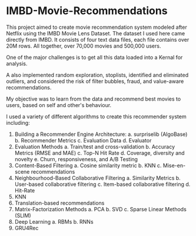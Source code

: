 # IMBD-Movie-Recommendations
This project aimed to create movie recommendation system modeled after Netflix using the IMBD Movie Lens Dataset. The dataset I used here came directly from IMBD. It consists of four text data files, each file contains over 20M rows. All together, over 70,000 movies and 500,000 users. 

One of the major challenges is to get all this data loaded into a Kernal for analysis. 

A also implemented random exploration, stoplists, identified and eliminated outliers, and considered the risk of filter bubbles, fraud, and value-aware recommendations. 

My objective was to learn from the data and recommend best movies to users, based on self and other's behaviour. 

I used a variety of different algorithms to create this recommender system including: 
1. Building a Recommender Engine Architecture:
  a. surpriselib (AlgoBase)
  b. Recommender Metrics 
  c. Evaluation Data
  d. Evaluator
 2. Evaluation Methods
  a. Train/test and cross-validation
  b. Accuracy Metrics (RMSE and MAE)
  c. Top-N Hit Rate
  d. Coverage, diversity and novelty
  e. Churn, responsiveness, and A/B Testing
3. Content-Based Filtering 
  a. Cosine similarity metric
  b. KNN
  c. Mise-en-scene recommendations 
4. Neighbourhood-Based Collaborative Filtering 
  a. Similarity Metrics
  b. User-based collaborative filtering
  c. Item-based collaborative filtering 
  d. Hit-Rate
  4. KNN
  5. Translation-based recommendations 
5. Matrix-Factorization Methods
  a. PCA
  b. SVD
  c. Sparse Linear Methods (SLIM)
6. Deep Learning 
  a. RBMs
  b. RNNs
  4. GRU4Rec
